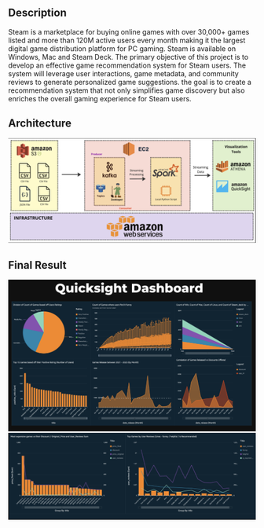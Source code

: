 ## Description
Steam is a marketplace for buying online games with over 30,000+ games listed and more than 120M active users every month making it the largest digital game distribution platform for PC gaming. 
Steam is available on Windows, Mac and Steam Deck.
The primary objective of this project is to develop an effective game recommendation system for Steam users. The system will leverage user interactions, game metadata, and community reviews to generate personalized game suggestions.
the goal is to create a recommendation system that not only simplifies game discovery but also enriches the overall gaming experience for Steam users.

## Architecture
 <img src="./images/Architecture.png">

## Final Result
 <img src="./images/site1.png">
 <img src="./images/site2.png">


